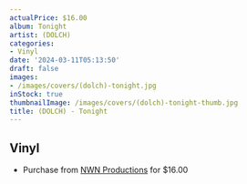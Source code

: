 ```yaml
---
actualPrice: $16.00
album: Tonight
artist: (DOLCH)
categories:
- Vinyl
date: '2024-03-11T05:13:50'
draft: false
images:
- /images/covers/(dolch)-tonight.jpg
inStock: true
thumbnailImage: /images/covers/(dolch)-tonight-thumb.jpg
title: (DOLCH) - Tonight
---
```


## Vinyl
* Purchase from [NWN Productions](http://shop.nwnprod.com/index.php?route=product/product&path=75&product_id=48196&sort=pd.name&order=ASC) for $16.00
